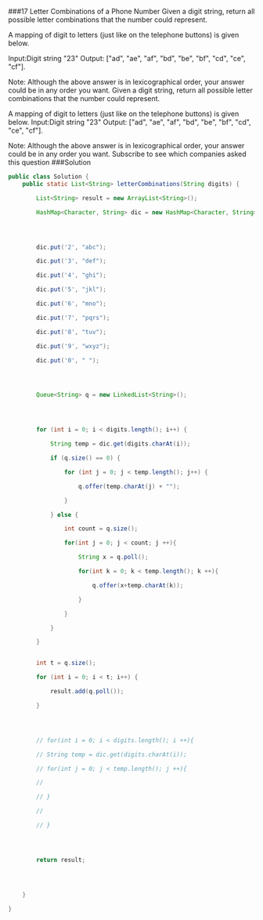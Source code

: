 ###17 Letter Combinations of a Phone Number
Given a digit string, return all possible letter combinations that the number could represent.


A mapping of digit to letters (just like on the telephone buttons) is given below.


Input:Digit string "23"
Output: ["ad", "ae", "af", "bd", "be", "bf", "cd", "ce", "cf"].


Note:
Although the above answer is in lexicographical order, your answer could be in any order you want.
Given a digit string, return all possible letter combinations that the number could represent.

A mapping of digit to letters (just like on the telephone buttons) is given below.
Input:Digit string "23"
Output: ["ad", "ae", "af", "bd", "be", "bf", "cd", "ce", "cf"].

Note:
Although the above answer is in lexicographical order, your answer could be in any order you want.
Subscribe to see which companies asked this question
###Solution
```java
public class Solution {
    public static List<String> letterCombinations(String digits) {

		List<String> result = new ArrayList<String>();

		HashMap<Character, String> dic = new HashMap<Character, String>();




		dic.put('2', "abc");

		dic.put('3', "def");

		dic.put('4', "ghi");

		dic.put('5', "jkl");

		dic.put('6', "mno");

		dic.put('7', "pqrs");

		dic.put('8', "tuv");

		dic.put('9', "wxyz");

		dic.put('0', " ");




		Queue<String> q = new LinkedList<String>();




		for (int i = 0; i < digits.length(); i++) {

			String temp = dic.get(digits.charAt(i));

			if (q.size() == 0) {

				for (int j = 0; j < temp.length(); j++) {

					q.offer(temp.charAt(j) + "");

				}

			} else {

				int count = q.size();

				for(int j = 0; j < count; j ++){

					String x = q.poll();

					for(int k = 0; k < temp.length(); k ++){

						q.offer(x+temp.charAt(k));

					}

				}

			}

		}


        int t = q.size();

		for (int i = 0; i < t; i++) {

			result.add(q.poll());

		}




		// for(int i = 0; i < digits.length(); i ++){

		// String temp = dic.get(digits.charAt(i));

		// for(int j = 0; j < temp.length(); j ++){

		//

		// }

		//

		// }




		return result;




	}

}